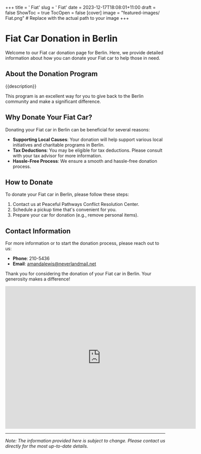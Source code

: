 +++
title = '    Fiat'
slug = '    Fiat'
date = 2023-12-17T18:08:01+11:00
draft = false
ShowToc = true
TocOpen = false
[cover]
image = "featured-images/    Fiat.png"  # Replace with the actual path to your image
+++



#     Fiat Car Donation in     Berlin

Welcome to our     Fiat car donation page for     Berlin. Here, we provide detailed information about how you can donate your     Fiat car to help those in need.

## About the Donation Program

{{description}}

This program is an excellent way for you to give back to the     Berlin community and make a significant difference.

## Why Donate Your     Fiat Car?

Donating your     Fiat car in     Berlin can be beneficial for several reasons:

- **Supporting Local Causes**: Your donation will help support various local initiatives and charitable programs in     Berlin.
- **Tax Deductions**: You may be eligible for tax deductions. Please consult with your tax advisor for more information.
- **Hassle-Free Process**: We ensure a smooth and hassle-free donation process.

## How to Donate

To donate your     Fiat car in     Berlin, please follow these steps:

1. Contact us at     Peaceful Pathways Conflict Resolution Center.
2. Schedule a pickup time that's convenient for you.
3. Prepare your car for donation (e.g., remove personal items).

## Contact Information

For more information or to start the donation process, please reach out to us:

- **Phone**: 210-5436
- **Email**:     amandalewis@neverlandmail.net

Thank you for considering the donation of your     Fiat car in     Berlin. Your generosity makes a difference!

<!-- Other content -->

<iframe width="600" height="450" frameborder="0" style="border:0" src="https://www.google.com/maps/embed/v1/place?key=AIzaSyDivX6qAx8DlsaPtf6od3s40HLANl8aFcE&q=++++Berlin" allowfullscreen></iframe>

<!-- Other content -->

---

*Note: The information provided here is subject to change. Please contact us directly for the most up-to-date details.*
